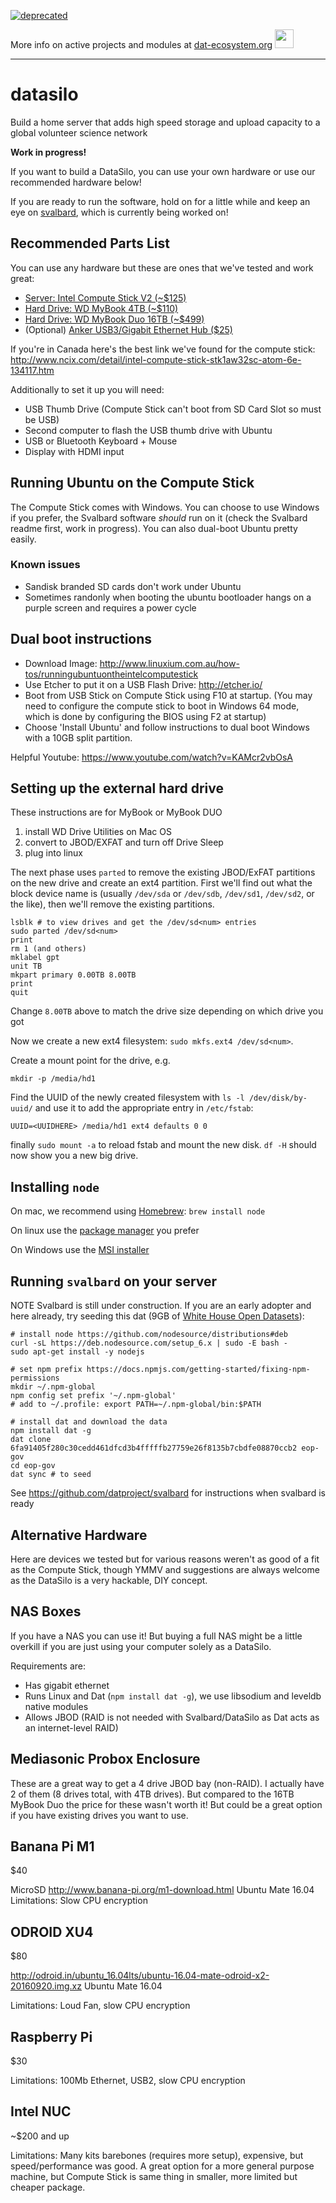 [![deprecated](http://badges.github.io/stability-badges/dist/deprecated.svg)](https://dat-ecosystem.org/) 

More info on active projects and modules at [dat-ecosystem.org](https://dat-ecosystem.org/) <img src="https://i.imgur.com/qZWlO1y.jpg" width="30" height="30" /> 

---

# datasilo

Build a home server that adds high speed storage and upload capacity to a global volunteer science network

**Work in progress!**

If you want to build a DataSilo, you can use your own hardware or use our recommended hardware below!

If you are ready to run the software, hold on for a little while and keep an eye on [svalbard](https://github.com/datproject/svalbard), which is currently being worked on!

## Recommended Parts List

You can use any hardware but these are ones that we've tested and work great:

- [Server: Intel Compute Stick V2 (~$125)](https://www.amazon.com/gp/product/B01AZC4NHS/ref=as_li_tl?ie=UTF8&tag=datproject-20&camp=1789&creative=9325&linkCode=as2&creativeASIN=B01AZC4NHS&linkId=df633291eb6a1066699506cba2987ac2)
- [Hard Drive: WD MyBook 4TB (~$110)](https://www.amazon.com/gp/product/B01LQQHL4E/ref=as_li_tl?ie=UTF8&tag=datproject-20&camp=1789&creative=9325&linkCode=as2&creativeASIN=B01LQQHL4E&linkId=82948e95904232adfce2cf1b7caaf725)
- [Hard Drive: WD MyBook Duo 16TB (~$499)](https://www.amazon.com/gp/product/B01B6BN1CU/ref=as_li_tl?ie=UTF8&tag=datproject-20&camp=1789&creative=9325&linkCode=as2&creativeASIN=B01B6BN1CU&linkId=0e7415c88239907dba15a73be9ef6fb4)
- (Optional) [Anker USB3/Gigabit Ethernet Hub ($25)](https://www.amazon.com/gp/product/B014ZOJX7W/ref=as_li_tl?ie=UTF8&tag=datproject-20&camp=1789&creative=9325&linkCode=as2&creativeASIN=B014ZOJX7W&linkId=73bc96dfe36120b60846299d07d689d7)

If you're in Canada here's the best link we've found for the compute stick: http://www.ncix.com/detail/intel-compute-stick-stk1aw32sc-atom-6e-134117.htm

Additionally to set it up you will need:

- USB Thumb Drive (Compute Stick can't boot from SD Card Slot so must be USB)
- Second computer to flash the USB thumb drive with Ubuntu
- USB or Bluetooth Keyboard + Mouse
- Display with HDMI input

## Running Ubuntu on the Compute Stick

The Compute Stick comes with Windows. You can choose to use Windows if you prefer, the Svalbard software *should* run on it (check the Svalbard readme first, work in progress). You can also dual-boot Ubuntu pretty easily.

### Known issues

- Sandisk branded SD cards don't work under Ubuntu
- Sometimes randonly when booting the ubuntu bootloader hangs on a purple screen and requires a power cycle

## Dual boot instructions

- Download Image: http://www.linuxium.com.au/how-tos/runningubuntuontheintelcomputestick
- Use Etcher to put it on a USB Flash Drive: http://etcher.io/
- Boot from USB Stick on Compute Stick using F10 at startup. (You may need to configure the compute stick to boot in Windows 64 mode, which is done by configuring the BIOS using F2 at startup)
- Choose 'Install Ubuntu' and follow instructions to dual boot Windows with a 10GB split partition.

Helpful Youtube: https://www.youtube.com/watch?v=KAMcr2vbOsA

## Setting up the external hard drive

These instructions are for MyBook or MyBook DUO

1. install WD Drive Utilities on Mac OS
2. convert to JBOD/EXFAT and turn off Drive Sleep
3. plug into linux

The next phase uses `parted` to remove the existing JBOD/ExFAT partitions on the new drive and create an ext4 partition. First we'll find out what the block device name is (usually `/dev/sda` or `/dev/sdb`, `/dev/sd1`, `/dev/sd2`, or the like), then we'll remove the existing partitions.

```
lsblk # to view drives and get the /dev/sd<num> entries
sudo parted /dev/sd<num>
print
rm 1 (and others)
mklabel gpt
unit TB
mkpart primary 0.00TB 8.00TB
print
quit
```

Change `8.00TB` above to match the drive size depending on which drive you got

Now we create a new ext4 filesystem: `sudo mkfs.ext4 /dev/sd<num>`.

Create a mount point for the drive, e.g.

```
mkdir -p /media/hd1
```

Find the UUID of the newly created filesystem with `ls -l /dev/disk/by-uuid/` and use it to add the appropriate entry in `/etc/fstab`:

```
UUID=<UUIDHERE> /media/hd1 ext4 defaults 0 0
```

finally `sudo mount -a` to reload fstab and mount the new disk.  `df -H` should now show you a new big drive.

## Installing `node`

On mac, we recommend using [Homebrew](https://brew.sh/): `brew install node`

On linux use the [package manager](https://nodejs.org/en/download/package-manager/) you prefer

On Windows use the [MSI installer](https://nodejs.org/en/download/)

## Running `svalbard` on your server

NOTE Svalbard is still under construction. If you are an early adopter and here already, try seeding this dat (9GB of [White House Open Datasets](https://twitter.com/denormalize/status/831581871230193664)):

```
# install node https://github.com/nodesource/distributions#deb
curl -sL https://deb.nodesource.com/setup_6.x | sudo -E bash -
sudo apt-get install -y nodejs

# set npm prefix https://docs.npmjs.com/getting-started/fixing-npm-permissions
mkdir ~/.npm-global
npm config set prefix '~/.npm-global'
# add to ~/.profile: export PATH=~/.npm-global/bin:$PATH

# install dat and download the data
npm install dat -g
dat clone 6fa91405f280c30cedd461dfcd3b4fffffb27759e26f8135b7cbdfe08870ccb2 eop-gov
cd eop-gov
dat sync # to seed
```

See https://github.com/datproject/svalbard for instructions when svalbard is ready

## Alternative Hardware

Here are devices we tested but for various reasons weren't as good of a fit as the Compute Stick, though YMMV and suggestions are always welcome as the DataSilo is a very hackable, DIY concept.

## NAS Boxes

If you have a NAS you can use it! But buying a full NAS might be a little overkill if you are just using your computer solely as a DataSilo.

Requirements are:

- Has gigabit ethernet
- Runs Linux and Dat (`npm install dat -g`), we use libsodium and leveldb native modules
- Allows JBOD (RAID is not needed with Svalbard/DataSilo as Dat acts as an internet-level RAID)

## Mediasonic Probox Enclosure

These are a great way to get a 4 drive JBOD bay (non-RAID). I actually have 2 of them (8 drives total, with 4TB drives). But compared to the 16TB MyBook Duo the price for these wasn't worth it! But could be a great option if you have existing drives you want to use.

## Banana Pi M1

$40

MicroSD
http://www.banana-pi.org/m1-download.html Ubuntu Mate 16.04
Limitations: Slow CPU encryption

## ODROID XU4

$80

http://odroid.in/ubuntu_16.04lts/ubuntu-16.04-mate-odroid-x2-20160920.img.xz Ubuntu Mate 16.04

Limitations: Loud Fan, slow CPU encryption

## Raspberry Pi

$30

Limitations: 100Mb Ethernet, USB2, slow CPU encryption

## Intel NUC

~$200 and up

Limitations: Many kits barebones (requires more setup), expensive, but speed/performance was good. A great option for a more general purpose machine, but Compute Stick is same thing in smaller, more limited but cheaper package.

